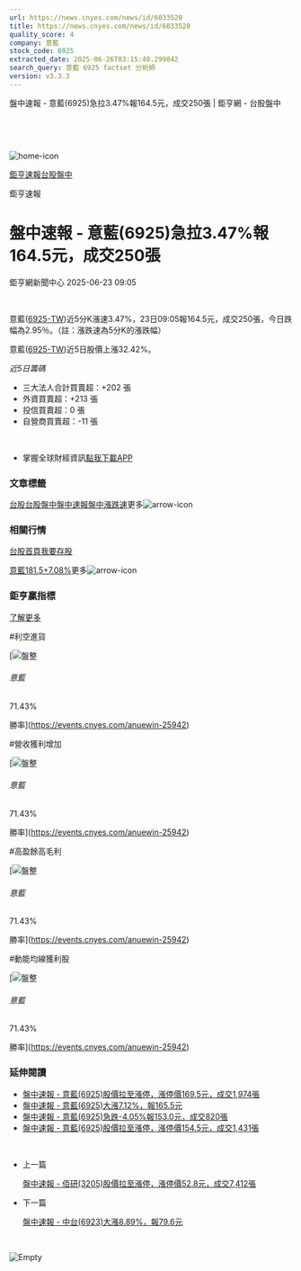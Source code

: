 ```yaml
---
url: https://news.cnyes.com/news/id/6033520
title: https://news.cnyes.com/news/id/6033520
quality_score: 4
company: 意藍
stock_code: 6925
extracted_date: 2025-06-26T03:15:40.299842
search_query: 意藍 6925 factset 分析師
version: v3.3.3
---
```


盤中速報 - 意藍(6925)急拉3.47%報164.5元，成交250張 | 鉅亨網 - 台股盤中

‌

‌

![home-icon](/assets/icons/breadCrumb/symbol-icon-home.svg)

[鉅亨速報](/news/cat/anue_live)[台股盤中](/news/cat/tw_live)

鉅亨速報

# 盤中速報 - 意藍(6925)急拉3.47%報164.5元，成交250張

鉅亨網新聞中心 2025-06-23 09:05

‌

意藍([6925-TW](https://www.cnyes.com/twstock/6925))近5分K漲速3.47%，23日09:05報164.5元，成交250張，今日跌幅為2.95％。（註：漲跌速為5分K的漲跌幅）

意藍([6925-TW](https://www.cnyes.com/twstock/6925))近5日股價上漲32.42%。

*近5日籌碼*

* 三大法人合計買賣超：+202 張
* 外資買賣超：+213 張
* 投信買賣超：0 張
* 自營商買賣超：-11 張

‌

* 掌握全球財經資訊[點我下載APP](http://www.cnyes.com/app/?utm_source=mweb&utm_medium=HamMenuBanner&utm_campaign=fixed&utm_content=entr)

### 文章標籤

[台股](https://news.cnyes.com/tag/台股 "台股")[台股盤中](https://news.cnyes.com/tag/台股盤中 "台股盤中")[盤中速報](https://news.cnyes.com/tag/盤中速報 "盤中速報")[盤中漲跌速](https://news.cnyes.com/tag/盤中漲跌速 "盤中漲跌速")更多![arrow-icon](/assets/icons/arrows/arrow-down.svg)

### 相關行情

[台股首頁](https://www.cnyes.com/twstock)[我要存股](https://supr.link/8OHaU)

[意藍181.5+7.08%](https://www.cnyes.com/twstock/6925)更多![arrow-icon](/assets/icons/arrows/arrow-down.svg)

### 鉅亨贏指標

[了解更多](https://events.cnyes.com/anuewin-25942)

#利空進貨

[![盤整](/assets/icons/win-indicator/correction.svg)

###### 意藍

71.43%

勝率](https://events.cnyes.com/anuewin-25942)

#營收獲利增加

[![盤整](/assets/icons/win-indicator/correction.svg)

###### 意藍

71.43%

勝率](https://events.cnyes.com/anuewin-25942)

#高盈餘高毛利

[![盤整](/assets/icons/win-indicator/correction.svg)

###### 意藍

71.43%

勝率](https://events.cnyes.com/anuewin-25942)

#動能均線獲利股

[![盤整](/assets/icons/win-indicator/correction.svg)

###### 意藍

71.43%

勝率](https://events.cnyes.com/anuewin-25942)

### 延伸閱讀

* [盤中速報 - 意藍(6925)股價拉至漲停，漲停價169.5元，成交1,974張](/news/id/6031243)
* [盤中速報 - 意藍(6925)大漲7.12%，報165.5元](/news/id/6031087)
* [盤中速報 - 意藍(6925)急跌-4.05%報153.0元，成交820張](/news/id/6030929)
* [盤中速報 - 意藍(6925)股價拉至漲停，漲停價154.5元，成交1,431張](/news/id/6029176)

‌

* 上一篇

  [盤中速報 - 佰研(3205)股價拉至漲停，漲停價52.8元，成交7,412張](/news/id/6033817)
* 下一篇

  [盤中速報 - 中台(6923)大漲8.89%，報79.6元](/news/id/6031383)

‌

![Empty](/assets/icons/skeleton/empty-image.svg)

‌